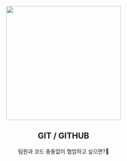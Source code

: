<p align="center">
  <img src="https://repository-images.githubusercontent.com/348551223/a99efe21-ed22-49ee-8a85-4db6a4ef8007" height="300">
  <h2 align="center">GIT / GITHUB</h2>
  <p align="center">팀원과 코드 충돌없이 협업하고 싶으면?🤯<p>

  </p>
</p>
